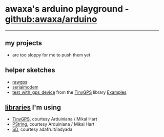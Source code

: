 # awaxa's arduino playground - [github:awaxa/arduino](git://github.com/awaxa/arduino.git "git://github.com/awaxa/arduino.git")
---
## my projects
* are too sloppy for me to push them yet

## helper sketches
* [rawgps](https://github.com/awaxa/arduino/tree/master/rawgps "github:awaxa/arduino/tree/master/rawgps")
* [serialmodem](https://github.com/awaxa/arduino/tree/master/serialmodem "github:awaxa/arduino/tree/master/serialmodem")
* [test_with_gps_device](https://github.com/awaxa/arduino/tree/master/test_with_gps_device "github:awaxa/arduino/tree/master/test_with_gps_device") from the [TinyGPS](http://arduiniana.org/libraries/tinygps/ "arduiniana.org/libraries/tinygps/") library [Examples](https://github.com/awaxa/arduino/tree/master/libraries/TinyGPS/Examples/test_with_gps_device "github:awaxa/arduino/tree/master/libraries/TinyGPS/Examples/test_with_gps_device")

## [libraries](https://github.com/awaxa/arduino/tree/master/libraries "github:awaxa/arduino/tree/master/libraries") I'm using
* [TinyGPS](http://arduiniana.org/libraries/tinygps/ "arduiniana.org/libraries/tinygps/"), courtesy Arduiniana / Mikal Hart
* [PString](http://arduiniana.org/libraries/pstring/ "arduiniana.org/libraries/pstring/"), courtesy Arduiniana / Mikal Hart
* [SD](https://github.com/adafruit/SD/ "github:adafruit/SD"), courtesy adafruit/ladyada
